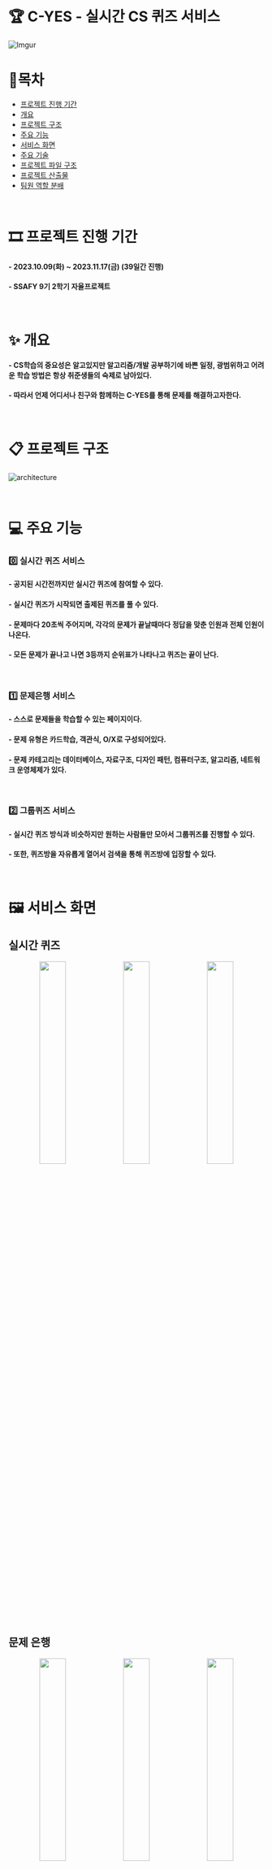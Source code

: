 # 🏆 C-YES - 실시간 CS 퀴즈 서비스

![Imgur](./exec/images/title.gif)

# 📌목차

-   [프로젝트 진행 기간](#-프로젝트-진행-기간)
-   [개요](#-개요)
-   [프로젝트 구조](#-프로젝트-구조)
-   [주요 기능](#-주요-기능)
-   [서비스 화면](#-서비스-화면)
-   [주요 기술](#-주요-기술)
-   [프로젝트 파일 구조](#-프로젝트-파일-구조)
-   [프로젝트 산출물](#-프로젝트-산출물)
-   [팀원 역할 분배](#-팀원-역할-분배)

<br>

# 🎞 프로젝트 진행 기간

#### - 2023.10.09(화) ~ 2023.11.17(금) (39일간 진행)

#### - SSAFY 9기 2학기 자율프로젝트

<br>

# ✨ 개요

#### - CS학습의 중요성은 알고있지만 알고리즘/개발 공부하기에 바쁜 일정, 광범위하고 어려운 학습 방법은 항상 취준생들의 숙제로 남아있다.

#### - 따라서 언제 어디서나 친구와 함께하는 C-YES를 통해 문제를 해결하고자한다.

<br>

# 📋 프로젝트 구조
![architecture](https://github.com/Seolang/C-YES/assets/26866109/57a5f946-a414-469b-8020-3e03ef2ebb17)

<br>

# 💻 주요 기능

### 0️⃣ 실시간 퀴즈 서비스

#### - 공지된 시간전까지만 실시간 퀴즈에 참여할 수 있다.

#### - 실시간 퀴즈가 시작되면 출제된 퀴즈를 풀 수 있다.

#### - 문제마다 20초씩 주어지며, 각각의 문제가 끝날때마다 정답을 맞춘 인원과 전체 인원이 나온다.

#### - 모든 문제가 끝나고 나면 3등까지 순위표가 나타나고 퀴즈는 끝이 난다.

<br>

### 1️⃣ 문제은행 서비스

#### - 스스로 문제들을 학습할 수 있는 페이지이다.

#### - 문제 유형은 카드학습, 객관식, O/X로 구성되어있다.

#### - 문제 카테고리는 데이터베이스, 자료구조, 디자인 패턴, 컴퓨터구조, 알고리즘, 네트워크 운영체제가 있다.

<br>

### 2️⃣ 그룹퀴즈 서비스

#### - 실시간 퀴즈 방식과 비슷하지만 원하는 사람들만 모아서 그룹퀴즈를 진행할 수 있다.

#### - 또한, 퀴즈방을 자유롭게 열어서 검색을 통해 퀴즈방에 입장할 수 있다.

<br>

# 🖼 서비스 화면

## 실시간 퀴즈

<p align="center">
<img src="https://github.com/Seolang/C-Yes_CS_practice_platform/assets/26866109/7c32d726-d4db-4310-b0ff-ffb7414ee569" width="32%">
<img src="https://github.com/Seolang/C-Yes_CS_practice_platform/assets/26866109/e1888a95-94f9-4a26-8d57-28c22ec6ace0" width="32%">
<img src="https://github.com/Seolang/C-Yes_CS_practice_platform/assets/26866109/2188de1e-940c-47ee-b208-fa0ff71650a2" width="32%">
</p>

<br/><br/>

## 문제 은행

<p align="center">
<img src="https://github.com/Seolang/C-Yes_CS_practice_platform/assets/26866109/b072f507-5bb7-4900-9878-25c95f735cf6" width="32%">
<img src="https://github.com/Seolang/C-Yes_CS_practice_platform/assets/26866109/ea99d35f-84bd-473c-bf25-eb73f1d853cb" width="32%">
<img src="https://github.com/Seolang/C-Yes_CS_practice_platform/assets/26866109/567c18b0-be06-4a05-8fcc-96f21218771e" width="32%">
</p>

<br/><br/>

## 그룹 퀴즈

<p align="center">
<img src="https://github.com/Seolang/C-Yes_CS_practice_platform/assets/26866109/98fcc12a-cdf1-4950-8d7b-cf21ab317bd3" width="32%">
<img src="https://github.com/Seolang/C-Yes_CS_practice_platform/assets/26866109/232b27e9-a87e-4a91-9ba3-04e5b05f0c11" width="32%">
<img src="https://github.com/Seolang/C-Yes_CS_practice_platform/assets/26866109/876ea994-3790-459f-8034-3884991647e5" width="32%">
</p>

# 🛠 주요 기술

**Backend**
<br>

<img src="https://img.shields.io/badge/java-007396?style=for-the-badge&logo=java&logoColor=white">&nbsp;<img src="https://img.shields.io/badge/springboot-6DB33F?style=for-the-badge&logo=springboot&logoColor=white">&nbsp;<img src="https://img.shields.io/badge/springsecurity-6DB33F?style=for-the-badge&logo=springsecurity&logoColor=white">&nbsp;<img src="https://img.shields.io/badge/junit5-25A162?style=for-the-badge&logo=junit5&logoColor=white">&nbsp;<img src="https://img.shields.io/badge/gradle-02303A?style=for-the-badge&logo=gradle&logoColor=white">&nbsp;<img src="https://img.shields.io/badge/fastapi-009688?style=for-the-badge&logo=fastapi&logoColor=white">&nbsp;<img src="https://img.shields.io/badge/mysql-4479A1?style=for-the-badge&logo=mysql&logoColor=white">

-   Java : Oracle OpenJDK 11
-   SpringBoot 2.7.17
-   Spring Data Jpa
-   queryDSL 5.0.0
-   Junit 4.13.1
-   Gradle 7.6.1
-   MySQL 서버 : latest
-   MongoDB 4.4.25
-   Redis 7.2.3

<br>

**FrontEnd**
<br>

<img src="https://img.shields.io/badge/React-61DAFB?style=for-the-badge&logo=react&logoColor=black">&nbsp;<img src="https://img.shields.io/badge/Redux-764ABC?style=for-the-badge&logo=redux&logoColor=white">&nbsp;<img src="https://img.shields.io/badge/styled components-DB7093?style=for-the-badge&logo=styledcomponents&logoColor=white">&nbsp;<img src="https://img.shields.io/badge/axios-5A29E4?style=for-the-badge&logo=axios&logoColor=white">&nbsp;<img src="https://img.shields.io/badge/node.js-339933?style=for-the-badge&logo=nodedotjs&logoColor=white">&nbsp;<img src="https://img.shields.io/badge/typescript-3178C6?style=for-the-badge&logo=typescript&logoColor=white">&nbsp;

-   React 18.2.0
-   Node.js 16.16.0
-   TypeScript 5.0.4
-   Redux 8.0.5
-   Redux-toolkit 1.9.4
-   Redux-persist 6.0.0
-   Styled-component 5.3.9
-   Axios 1.3.5

<br>

**CI/CD**
<br>

<img src="https://img.shields.io/badge/aws ec2-FF9900?style=for-the-badge&logo=amazonec2&logoColor=white">&nbsp;<img src="https://img.shields.io/badge/ubuntu-E95420?style=for-the-badge&logo=ubuntu&logoColor=white">&nbsp;<img src="https://img.shields.io/badge/Jenkins-D24939?style=for-the-badge&logo=Jenkins&logoColor=white">&nbsp;<img src="https://img.shields.io/badge/Docker-2496ED?style=for-the-badge&logo=Docker&logoColor=white">&nbsp;<img src="https://img.shields.io/badge/Nginx-009639?style=for-the-badge&logo=nginx&logoColor=white">&nbsp;<img src="https://img.shields.io/badge/openssl-721412?style=for-the-badge&logo=openssl&logoColor=white">&nbsp;<img src="https://img.shields.io/badge/grafana-F46800?style=for-the-badge&logo=grafana&logoColor=white">&nbsp;<img src="https://img.shields.io/badge/prometheus-E6522C?style=for-the-badge&logo=prometheus&logoColor=white">&nbsp;

-   AWS EC2
-   Ubuntu 20.04 LTS
-   Jenkins 2.414.3
-   Docker Engine 24.0.5
-   Nginx 1.18.0
-   SSL
-   Grafana latest
-   Prometheus 2.44.0
-   netdata

<br>

**협업 툴**
<br>

<img src="https://img.shields.io/badge/git-F05032?style=for-the-badge&logo=git&logoColor=white">&nbsp;<img src="https://img.shields.io/badge/jira-0052CC?style=for-the-badge&logo=jirasoftware&logoColor=white">&nbsp;<img src="https://img.shields.io/badge/mattermost-0058CC?style=for-the-badge&logo=mattermost&logoColor=white">&nbsp;<img src="https://img.shields.io/badge/notion-000000?style=for-the-badge&logo=notion&logoColor=white">&nbsp;<img src="https://img.shields.io/badge/figma-EA4335?style=for-the-badge&logo=figma&logoColor=white">&nbsp;

-   형상 관리 : Git
-   이슈 관리 : Jira
-   커뮤니케이션 : Mattermost, Notion
-   디자인 : Figma

<br>
<br>

# 📋 프로젝트 산출물

-   [API 명세서](https://opalescent-appliance-551.notion.site/API-c9cdccd9338e409698efd89e495d1052?pvs=4)
-   [ERD](https://www.erdcloud.com/d/aReBoHxvGA84SdeaT)
-   [와이어프레임](https://www.figma.com/file/EHttBkzorg0ZYZp0YbVavo/%EA%B2%BD%EC%B6%95%EB%B9%84-c-yes?type=design&node-id=303-2&mode=design)
-   [시스템 아키텍처](https://www.canva.com/design/DAF0VGnfH20/yiLXKm1KIPTV1KpNKnaTkw/edit)

<br>
<br>

# 👩‍💻 팀원 역할 분배

|                                                                     우승빈                                                                      |                                                                     배수빈                                                                      |                                                                     우수인                                                                      |                                                                     유혜빈                                                                      |                                                                     유태영                                                                      |                                                                     조준희                                                                      |
| :---------------------------------------------------------------------------------------------------------------------------------------------: | :---------------------------------------------------------------------------------------------------------------------------------------------: | :---------------------------------------------------------------------------------------------------------------------------------------------: | :---------------------------------------------------------------------------------------------------------------------------------------------: | :---------------------------------------------------------------------------------------------------------------------------------------------: | :---------------------------------------------------------------------------------------------------------------------------------------------: |
| <img src="https://github.com/Seolang/C-Yes_CS_practice_platform/assets/26866109/969f0a0f-1724-4c82-ae8e-2f968a53bdb0" width="120" height="160"> | <img src="https://github.com/Seolang/C-Yes_CS_practice_platform/assets/26866109/2433a282-13cd-482f-95b6-cba931708bf1" width="120" height="160"> | <img src="https://github.com/Seolang/C-Yes_CS_practice_platform/assets/26866109/4faaddeb-e8fc-4b5f-80da-89308050bb15" width="120" height="160"> | <img src="https://github.com/Seolang/C-Yes_CS_practice_platform/assets/26866109/03eeff3b-4775-400d-a76f-3a48ca7737c4" width="120" height="160"> | <img src="https://github.com/Seolang/C-Yes_CS_practice_platform/assets/26866109/8ab648dd-ce59-47bb-aa24-9d419ea5f687" width="120" height="160"> | <img src="https://github.com/Seolang/C-Yes_CS_practice_platform/assets/26866109/36129bce-e5c9-4de4-8bfb-244cbb1943be" width="120" height="160"> |
|                                                                Leader & Backend                                                                 |                                                                    Frontend                                                                     |                                                                    Frontend                                                                     |                                                                      Infra                                                                      |                                                                     Backend                                                                     |                                                                     Backend                                                                     |

<br>
<br>
